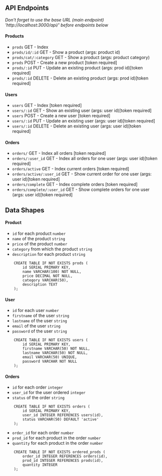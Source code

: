 ## API Endpoints

_Don't forget to use the base URL (main endpoint) 'http://localhost:3000/api/' before endpoints below_

#### Products

- `prods` GET - Index
- `prods/id/:id` GET - Show a product (args: product id)
- `prods/cat/:category` GET - Show a product (args: product category)
- `prods` POST - Create a new product [token required]
- `prods/:id` PUT - Update an existing product (args: prod id)[token required]
- `prods/:id` DELETE - Delete an existing product (args: prod id)[token required]

#### Users

- `users` GET - Index [token required]
- `users/:id` GET - Show an existing user (args: user id)[token required]
- `users` POST - Create a new user [token required]
- `users/:id` PUT - Update an existing user (args: user id)[token required]
- `users/:id` DELETE - Delete an existing user (args: user id)[token required]

#### Orders

- `orders/` GET - Index all orders [token required]
- `orders/:user_id` GET - Index all orders for one user (args: user id)[token required]
- `orders/active` GET - Index current orders [token required]
- `orders/active/:user_id` GET - Show current order for one user (args: user id)[token required]
- `orders/complete` GET - Index complete orders [token required]
- `orders/complete/:user_id` GET - Show complete orders for one user (args: user id)[token required]

## Data Shapes

#### Product

- `id` for each product `number`
- `name` of the product `string`
- `price` of the product `number`
- `category` from which the product `string`
- `description` for each product `string`

```
    CREATE TABLE IF NOT EXISTS prods (
        id SERIAL PRIMARY KEY,
        name VARCHAR(100) NOT NULL,
        price DECIMAL NOT NULL,
        category VARCHAR(50),
        description TEXT
    );
```

#### User

- `id` for each user `number`
- `firstname` of the user `string`
- `lastname` of the user `string`
- `email` of the user `string`
- `password` of the user `string`

```
    CREATE TABLE IF NOT EXISTS users (
        id SERIAL PRIMARY KEY,
        firstname VARCHAR(50) NOT NULL,
        lastname VARCHAR(50) NOT NULL,
        email VARCHAR(50) UNIQUE,
        password VARCHAR NOT NULL
    );
```

#### Orders

- `id` for each order `integer`
- `user_id` for the user ordered `integer`
- `status` of the order `string`

```
    CREATE TABLE IF NOT EXISTS orders (
        id SERIAL PRIMARY KEY,
        user_id INTEGER REFERENCES users(id),
        status VARCHAR(50) DEFAULT 'active'
    );
```

- `order_id` for each order `number`
- `prod_id` for each product in the order `number`
- `quantity` for each product in the order `number`

```
    CREATE TABLE IF NOT EXISTS ordered_prods (
        order_id INTEGER REFERENCES orders(id),
        prod_id INTEGER REFERENCES prods(id),
        quantity INTEGER
    );
```

